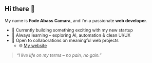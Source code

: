 ## Hi there 👋

My name is **Fode Abass Camara**, and I’m a passionate **web developer**.

- 🔭 Currently building something exciting with my new startup  
- 🌱 Always learning – exploring AI, automation & clean UI/UX  
- 👯 Open to collaborations on meaningful web projects  
  - 🌐 [My website](https://abassley.netlify.app/)

> *“I live life on my terms – no pain, no gain.”*

  
<!--
**abass03cam/abass03cam** is a ✨ _special_ ✨ repository because its `README.md` (this file) appears on your GitHub profile.

Here are some ideas to get you started:

- 🔭 I’m currently working on ...
- 🌱 I’m currently learning ...
- 👯 I’m looking to collaborate on ...
- 🤔 I’m looking for help with ...
- 💬 Ask me about ...
- 📫 How to reach me: ...
- 😄 Pronouns: ...
- ⚡ Fun fact: ...
-->
